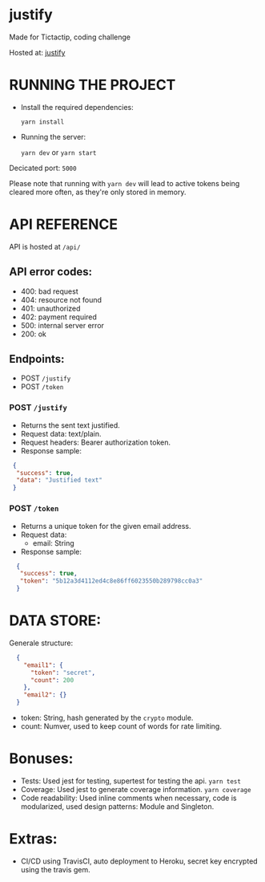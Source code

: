 # justify
Made for Tictactip, coding challenge

Hosted at: [justify](https://hmjustify.herokuapp.com/)

# RUNNING THE PROJECT
- Install the required dependencies:

  `yarn install`
  
- Running the server:

  `yarn dev` or `yarn start`
 
Decicated port: `5000`

Please note that running with `yarn dev` will lead to active tokens being cleared more often, as they're only stored in memory.

# API REFERENCE

API is hosted at `/api/`

## API error codes:
  - 400: bad request
  - 404: resource not found
  - 401: unauthorized
  - 402: payment required
  - 500: internal server error
  - 200: ok


## Endpoints:
  - POST `/justify`
  - POST `/token`

### POST `/justify`
  - Returns the sent text justified.
  - Request data: text/plain.
  - Request headers: Bearer authorization token.
  - Response sample:
  ```JSON
   {
    "success": true,
    "data": "Justified text"
   }
   ```
   
### POST `/token`
  - Returns a unique token for the given email address.
  - Request data:
    - email: String
  - Response sample:
  ```JSON
    {
     "success": true,
     "token": "5b12a3d4112ed4c8e86ff6023550b289798cc0a3"
    }
  ```
  
 
# DATA STORE:
  Generale structure:
  ```JSON
    {
      "email1": {
        "token": "secret",
        "count": 200
      },
      "email2": {}
    }
  ```
  
  - token: String, hash generated by the `crypto` module.
  - count: Numver, used to keep count of words for rate limiting.
  
# Bonuses:
- Tests: Used jest for testing, supertest for testing the api. `yarn test`
- Coverage: Used jest to generate coverage information. `yarn coverage`
- Code readability: Used inline comments when necessary, code is modularized, used design patterns: Module and Singleton.

# Extras:
- CI/CD using TravisCI, auto deployment to Heroku, secret key encrypted using the travis gem.
